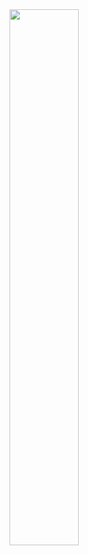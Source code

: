 <img src="https://raw.githubusercontent.com/logicallaw/github-stats-transparent/output/generated/overview.svg" width="49.2%" />
